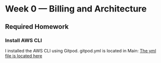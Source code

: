 # Week 0 — Billing and Architecture

## Required Homework

### Install AWS CLI

I installed the AWS CLI using Gitpod. gitpod.yml is located in Main: [The yml file is located here](../.gitpod.yml)
